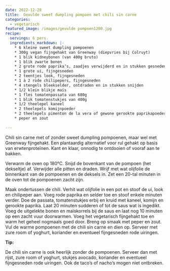 ```yaml
---
date: 2022-12-28
title:	Gevulde sweet dumpling pompoen met chili sin carne
categories:
  - vegetarisch
featured_image: /images/gevulde pompoen1200.jpg
recipe:
  servings: 6 pers.
  ingredients_markdown: |-
    * 6 kleine sweet dumpling pompoenen    * 300g vegan fijngehakt van Greenway (diepvries bij Colruyt)
    * 1 blik kidneybonen (van 400g bruto)
    * 1 blik zwarte bonen
    * 2 grote rode paprika’s, zaadjes verwijderd en in stukken gesneden
    * 1 grote ui, fijngesneden
    * 2 teentjes look, fijngesneden
    * 1 à 2 rode chilipepers, fijngesneden
    * 4 stengels bleekselder, ontdraden en in stukken snijden
    * 1/2 klein blikje maïs
    * 1 fles tomatenpassata van 680g
    * 1 blik tomatenstukjes van 400g
    * 1/2 theelepel kaneel
    * 2 theelepels komijnpoeder
    * 2 theelepels pimenton de la vera of gewone gerookte paprikapoeder
    * peper en zout
    
---
```

Chili sin carne met of zonder sweet dumpling pompoenen, maar wel met Greenway fijngehakt. Een plantaardig alternatief voor rul gehakt op basis van erwtenproteïnen. 
Kant en klaar, onnodig te ontdooien of vooraf aan te bakken.



<!--more-->

Verwarm de oven op 180°C. Snijd de bovenkant van de pompoen (het dekseltje) af.
Verwijder alle pitten en draden.
Wrijf met wat olijfolie de binnenkant van de pompoenen en de deksels in.
Zet een 20-tal minuten in de oven tot de pompoenen zacht zijn.

Maak ondertussen de chili.
Verhit wat olijfolie in een pot en stoof de ui, look en chilipeper aan.
Voeg rode paprika en selder toe en stoof enkele minuten verder.
Doe de passata, tomatenstukjes erbij en kruid met kaneel, komijn en gerookte paprika.
Laat 20 minuten sudderen of tot de saus wat is ingedikt.
Voeg de uitgelekte bonen en maïskorrels bij de saus en laat nog 10 minuten op een zacht vuur doorwarmen.
Voeg het vegetarisch fijngehakt toe en warm het geheel nogmaals goed door.
Breng op smaak met peper en zout.
Vul de warme pompoenen met de chili sin carne en dien op.
Serveer met zure room of yoghurt, koriander en eventueel fijngesneden rode uiringen.


<b>Tip: </b>

De chili sin carne is ook heerlijk zonder de pompoenen.
Serveer dan met rijst, zure room of yoghurt, stukjes avocado, koriander en eventueel fijngesneden rode uiringen.
Ook de taco’s of nacho’s mogen niet ontbreken.


